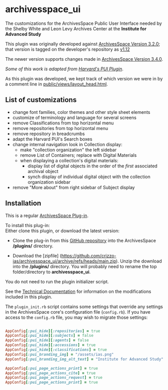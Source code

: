 ﻿﻿﻿﻿﻿﻿﻿﻿﻿﻿﻿﻿﻿archivesspace_ui
===========

The customizations for the ArchivesSpace Public User Interface
needed by  the Shelby White and Leon Levy Archives Center at the **Institute for Advanced Study**

This plugin was originally developed against [ArchivesSpace Version 3.2.0](https://github.com/archivesspace/archivesspace/tree/v3.0.2); that version is tagged on the developer's repository as [v1.12](https://github.com/bobbi-SMR/archivesspace_ui/tree/v1.12)

The newer version supports changes made in [ArchivesSpace Version 3.4.0](https://github.com/archivesspace/archivesspace/tree/v3.4.0).

_Some of this work is adapted from [Harvard's PUI Plugin](https://github.com/harvard-library/aspace-hvd-pui)_.

As this plugin was developed, we kept track of which version we were in by a comment line in [public/views/layout_head.html]( public/views/layout_head.html.erb#L1).

## List of customizations

- change font families, color themes and other style sheet elements
- customize of terminology and language for several screens
- remove Classifications from top horizontal menu
- remove repositories from top horizontal menu
- remove repository in breadcrumbs
- adapt the Harvard PUI's Search boxes 
- change internal navigation look in Collection display:
  - make "collection organization" the left sidebar
  - remove List of Containers; replace with Digital Materials
  -  when displaying a collection's digital materials:
     -  display list of digital objects in the order of the _first_ associated archival object
     - synch display of individual digital object with the collection organization sidebar
- remove "More about" from right sidebar of Subject display


## <a name="install">Installation</a>

This is a regular  [ArchivesSpace Plug-in](https://github.com/archivesspace/tech-docs/blob/master/customization/plugins.md).

To install this plug-in:  
Either clone this plugin, or download the latest version: 

  - Clone the plug-in from this [GitHub repository](https://github.com/crizzo-ias/archivesspace_ui) into the ArchivesSpace **/plugins/** directory.

  - Download the [zipfile] (https://github.com/crizzo-ias/archivesspace_ui/archive/refs/heads/main.zip). Unzip the download into the **/plugins/** directory.  You will probably need to rename the top folder/directory to **archivesspace_ui**. 

You do not need to run the plugin initializer script.

See the [Technical Documentation](techdoc.md) for information on the modifications included in this plugin.

The `plugin_init.rb` script contains some settings that override any settings in the ArchivesSpace core's configuration file (`config.rb`).  If you have access to the `config.rb` file, you may wish to migrate those settings:

```ruby

AppConfig[:pui_hide][:repositories] = true
AppConfig[:pui_hide][:subjects] = false
AppConfig[:pui_hide][:agents] = false
AppConfig[:pui_hide][:accessions] = true
AppConfig[:pui_hide][:classifications] = true
AppConfig[:pui_branding_img] = "/assets/ias.png"
AppConfig[:pui_branding_img_alt_text] = "Institute for Advanced Study"

AppConfig[:pui_page_actions_print] = true
AppConfig[:pui_page_actions_cite] = true
AppConfig[:pui_page_actions_request] = true
AppConfig[:pui_page_actions_print] = true
```











